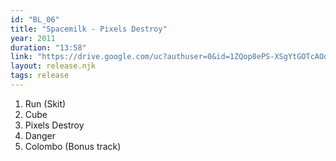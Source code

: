```yaml
---
id: "BL_06"
title: "Spacemilk - Pixels Destroy"
year: 2011
duration: "13:58"
link: "https://drive.google.com/uc?authuser=0&id=1ZQop8ePS-XSgYtGOTcAOdbJ2SzaSLEn5&export=download"
layout: release.njk
tags: release
---
```


01. Run (Skit)
02. Cube
03. Pixels Destroy
04. Danger
05. Colombo (Bonus track)